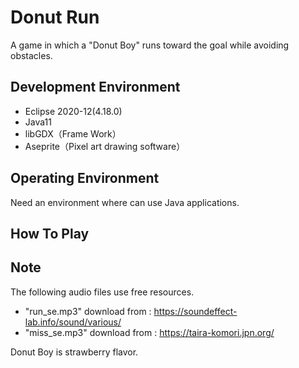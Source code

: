 # Donut Run</br>
A game in which a "Donut Boy" runs toward the goal while avoiding obstacles.</br>

## Development Environment</br>
- Eclipse 2020-12(4.18.0)
- Java11
- libGDX（Frame Work）
- Aseprite（Pixel art drawing software）

## Operating Environment</br>
Need an environment where can use Java applications.</br>

## How To Play</br>

## Note
The following audio files use free resources.</br>
- "run_se.mp3" download from : https://soundeffect-lab.info/sound/various/</br>
- "miss_se.mp3" download from : https://taira-komori.jpn.org/

Donut Boy is strawberry flavor.
